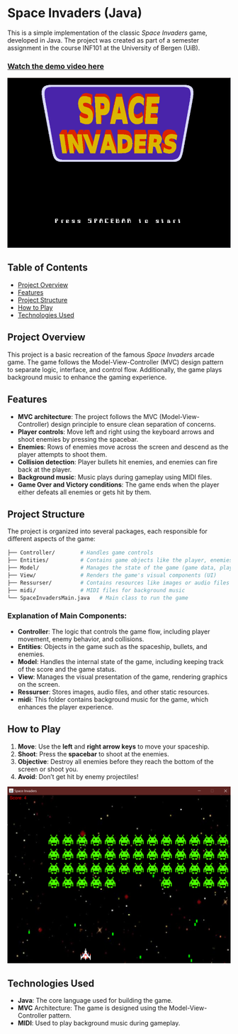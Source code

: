 # Space Invaders (Java)

This is a simple implementation of the classic *Space Invaders* game, developed in Java. The project was created as part of a semester assignment in the course INF101 at the University of Bergen (UiB).
### [Watch the demo video here](https://youtu.be/zwQhq_awJ3Y)

![Game Screenshot](src/main/java/SpaceInvaders/Ressurser/startscreen.png)



## Table of Contents
- [Project Overview](#project-overview)
- [Features](#features)
- [Project Structure](#project-structure)
- [How to Play](#how-to-play)
- [Technologies Used](#technologies-used)

## Project Overview
This project is a basic recreation of the famous *Space Invaders* arcade game. The game follows the Model-View-Controller (MVC) design pattern to separate logic, interface, and control flow. Additionally, the game plays background music to enhance the gaming experience.

## Features
- **MVC architecture**: The project follows the MVC (Model-View-Controller) design principle to ensure clean separation of concerns.
- **Player controls**: Move left and right using the keyboard arrows and shoot enemies by pressing the spacebar.
- **Enemies**: Rows of enemies move across the screen and descend as the player attempts to shoot them.
- **Collision detection**: Player bullets hit enemies, and enemies can fire back at the player.
- **Background music**: Music plays during gameplay using MIDI files.
- **Game Over and Victory conditions**: The game ends when the player either defeats all enemies or gets hit by them.

## Project Structure
The project is organized into several packages, each responsible for different aspects of the game:

 ```bash
├── Controller/        # Handles game controls
├── Entities/          # Contains game objects like the player, enemies, and bullets
├── Model/             # Manages the state of the game (game data, player, enemies, etc.)
├── View/              # Renders the game's visual components (UI)
├── Ressurser/         # Contains resources like images or audio files
├── midi/              # MIDI files for background music
└── SpaceInvadersMain.java   # Main class to run the game
```


### Explanation of Main Components:
- **Controller**: The logic that controls the game flow, including player movement, enemy behavior, and collisions.
- **Entities**: Objects in the game such as the spaceship, bullets, and enemies.
- **Model**: Handles the internal state of the game, including keeping track of the score and the game status.
- **View**: Manages the visual presentation of the game, rendering graphics on the screen.
- **Ressurser**: Stores images, audio files, and other static resources.
- **midi**: This folder contains background music for the game, which enhances the player experience.

## How to Play
1. **Move**: Use the **left** and **right arrow keys** to move your spaceship.
2. **Shoot**: Press the **spacebar** to shoot at the enemies.
3. **Objective**: Destroy all enemies before they reach the bottom of the screen or shoot you.
4. **Avoid**: Don’t get hit by enemy projectiles!

![Game Screenshot](src/main/java/SpaceInvaders/Ressurser/inGame.png)



## Technologies Used
- **Java**: The core language used for building the game.
- **MVC** Architecture: The game is designed using the Model-View-Controller pattern.
- **MIDI**: Used to play background music during gameplay.


